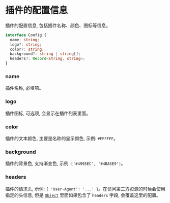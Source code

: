 # 插件的配置信息

插件的配置信息, 包括插件名称、颜色、图标等信息。

```typescript
interface Config {
  name: string;
  logo?: string;
  color?: string;
  background?: string | string[];
  headers?: Record<string, string>;
}
```

### name

插件名称, 必填项。

### logo

插件图标, 可选项, 会显示在插件列表里面。

### color

插件的文本颜色, 主要是名称的显示颜色, 示例: `#FFFFFF`。

### background

插件的背景色, 支持渐变色, 示例: `['#4995EC', '#4BA5E9']`。

### headers

插件的请求头, 示例: `{ 'User-Agent': '...' }`。在访问第三方资源的时候会使用指定的头信息, 但是 [`Object`](./object.md) 里面如果包含了 `headers` 字段, 会覆盖这里的配置。
